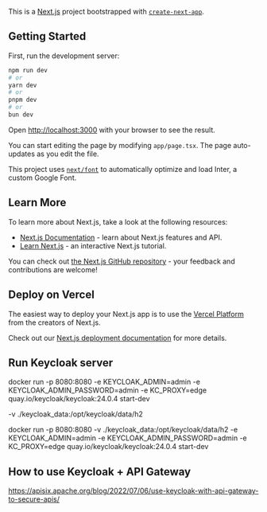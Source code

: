This is a [Next.js](https://nextjs.org/) project bootstrapped with [`create-next-app`](https://github.com/vercel/next.js/tree/canary/packages/create-next-app).

## Getting Started

First, run the development server:

```bash
npm run dev
# or
yarn dev
# or
pnpm dev
# or
bun dev
```

Open [http://localhost:3000](http://localhost:3000) with your browser to see the result.

You can start editing the page by modifying `app/page.tsx`. The page auto-updates as you edit the file.

This project uses [`next/font`](https://nextjs.org/docs/basic-features/font-optimization) to automatically optimize and load Inter, a custom Google Font.

## Learn More

To learn more about Next.js, take a look at the following resources:

- [Next.js Documentation](https://nextjs.org/docs) - learn about Next.js features and API.
- [Learn Next.js](https://nextjs.org/learn) - an interactive Next.js tutorial.

You can check out [the Next.js GitHub repository](https://github.com/vercel/next.js/) - your feedback and contributions are welcome!

## Deploy on Vercel

The easiest way to deploy your Next.js app is to use the [Vercel Platform](https://vercel.com/new?utm_medium=default-template&filter=next.js&utm_source=create-next-app&utm_campaign=create-next-app-readme) from the creators of Next.js.

Check out our [Next.js deployment documentation](https://nextjs.org/docs/deployment) for more details.

## Run Keycloak server
docker run -p 8080:8080 -e KEYCLOAK_ADMIN=admin -e KEYCLOAK_ADMIN_PASSWORD=admin -e KC_PROXY=edge quay.io/keycloak/keycloak:24.0.4 start-dev

-v ./keycloak_data:/opt/keycloak/data/h2

docker run -p 8080:8080 -v ./keycloak_data:/opt/keycloak/data/h2 -e KEYCLOAK_ADMIN=admin -e KEYCLOAK_ADMIN_PASSWORD=admin -e KC_PROXY=edge quay.io/keycloak/keycloak:24.0.4 start-dev

## How to use Keycloak + API Gateway

https://apisix.apache.org/blog/2022/07/06/use-keycloak-with-api-gateway-to-secure-apis/